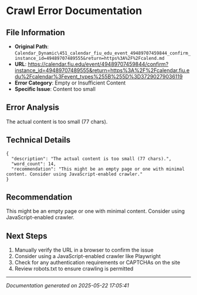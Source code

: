 # Crawl Error Documentation

## File Information
- **Original Path**: `Calendar_Dynamic\451_calendar_fiu_edu_event_49489707459844_confirm_instance_id=49489707489555&return=https%3A%2F%2Fcalend.md`
- **URL**: https://calendar.fiu.edu/event/49489707459844/confirm?instance_id=49489707489555&return=https%3A%2F%2Fcalendar.fiu.edu%2Fcalendar%3Fevent_types%255B%255D%3D37290279036119
- **Error Category**: Empty or Insufficient Content
- **Specific Issue**: Content too small

## Error Analysis
The actual content is too small (77 chars).

## Technical Details
```
{
  "description": "The actual content is too small (77 chars).",
  "word_count": 14,
  "recommendation": "This might be an empty page or one with minimal content. Consider using JavaScript-enabled crawler."
}
```

## Recommendation
This might be an empty page or one with minimal content. Consider using JavaScript-enabled crawler.

## Next Steps
1. Manually verify the URL in a browser to confirm the issue
2. Consider using a JavaScript-enabled crawler like Playwright
3. Check for any authentication requirements or CAPTCHAs on the site
4. Review robots.txt to ensure crawling is permitted

---
*Documentation generated on 2025-05-22 17:05:41*
